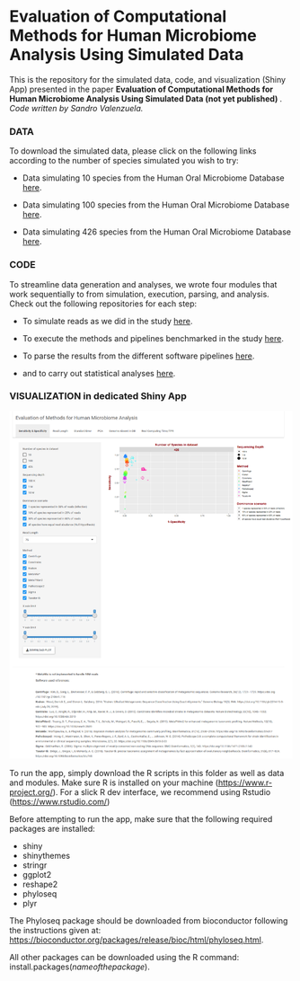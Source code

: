 # **Evaluation of Computational Methods for Human Microbiome Analysis Using Simulated Data**
This is the repository for the simulated data, code, and visualization (Shiny App) presented in the paper <b>Evaluation of Computational Methods for Human Microbiome Analysis Using Simulated Data (not yet published) </b>.  
*Code written by Sandro Valenzuela.*

### DATA

To download the simulated data, please click on the following links according to the number of species simulated you wish to try:

* Data simulating 10 species from the Human Oral Microbiome Database [here](https://www.dropbox.com/sh/q0cofhwzn9sgq9p/AAD_AVvjAxZ7BgtLHdJFkmHoa?dl=1).

* Data simulating 100 species from the Human Oral Microbiome Database [here](https://www.dropbox.com/sh/g9bu3wn9db9lri7/AACulJZXryp5XchjNZ6dybHea?dl=1).
* Data simulating 426 species from the Human Oral Microbiome Database [here](https://www.dropbox.com/sh/14hnrspr2u4pfia/AABepBjoYoRbNpTvLyTgzxbKa?dl=1). 

### CODE

To streamline data generation and analyses, we wrote four modules that work sequentially to from simulation, execution, parsing, and analysis. Check out the following repositories for each step:

* To simulate reads as we did in the study [here](https://github.com/microgenomics/simulationsMethods).

* To execute the methods and pipelines benchmarked in the study [here](https://github.com/microgenomics/executionMethods).

* To parse the results from the different software pipelines [here](https://github.com/microgenomics/parseMethods).

* and to carry out statistical analyses [here](https://github.com/microgenomics/analysisMethods).



### VISUALIZATION in dedicated Shiny App

![R Shiny app interface](Fig1_Full_GUI_new.png)

To run the app, simply download the R scripts in this folder as well as data and modules. Make sure R is installed on your machine (https://www.r-project.org/). For a slick R dev interface, we recommend using Rstudio (https://www.rstudio.com/)

Before attempting to run the app, make sure that the following required packages are installed:

- shiny 
- shinythemes
- stringr
- ggplot2
- reshape2
- phyloseq
- plyr

The Phyloseq package should be downloaded from bioconductor following the instructions given at: https://bioconductor.org/packages/release/bioc/html/phyloseq.html. 

All other packages can be downloaded using the R command: install.packages(<i>nameofthepackage</i>).  

